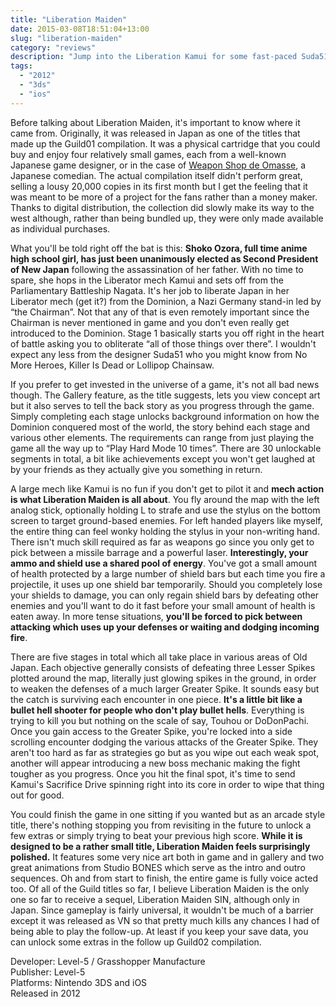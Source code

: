 ```yaml
---
title: "Liberation Maiden"
date: 2015-03-08T18:51:04+13:00
slug: "liberation-maiden"
category: "reviews"
description: "Jump into the Liberation Kamui for some fast-paced Suda51 style action as you fight to save New Japan!"
tags:
  - "2012"
  - "3ds"
  - "ios"
---
```


Before talking about Liberation Maiden, it's important to know where it came from. Originally, it was released in Japan as one of the titles that made up the Guild01 compilation. It was a physical cartridge that you could buy and enjoy four relatively small games, each from a well-known Japanese game designer, or in the case of [Weapon Shop de Omasse](/reviews/weapon-shop-de-omasse), a Japanese comedian. The actual compilation itself didn't perform great, selling a lousy 20,000 copies in its first month but I get the feeling that it was meant to be more of a project for the fans rather than a money maker. Thanks to digital distribution, the collection did slowly make its way to the west although, rather than being bundled up, they were only made available as individual purchases.

What you'll be told right off the bat is this: **Shoko Ozora, full time anime high school girl, has just been unanimously elected as Second President of New Japan** following the assassination of her father. With no time to spare, she hops in the Liberator mech Kamui and sets off from the Parliamentary Battleship Nagata. It's her job to liberate Japan in her Liberator mech (get it?) from the Dominion, a Nazi Germany stand-in led by “the Chairman”. Not that any of that is even remotely important since the Chairman is never mentioned in game and you don't even really get introduced to the Dominion. Stage 1 basically starts you off right in the heart of battle asking you to obliterate “all of those things over there”. I wouldn't expect any less from the designer Suda51 who you might know from No More Heroes, Killer Is Dead or Lollipop Chainsaw.

If you prefer to get invested in the universe of a game, it's not all bad news though. The Gallery feature, as the title suggests, lets you view concept art but it also serves to tell the back story as you progress through the game. Simply completing each stage unlocks background information on how the Dominion conquered most of the world, the story behind each stage and various other elements. The requirements can range from just playing the game all the way up to “Play Hard Mode 10 times”. There are 30 unlockable segments in total, a bit like achievements except you won't get laughed at by your friends as they actually give you something in return.

A large mech like Kamui is no fun if you don't get to pilot it and **mech action is what Liberation Maiden is all about**. You fly around the map with the left analog stick, optionally holding L to strafe and use the stylus on the bottom screen to target ground-based enemies. For left handed players like myself, the entire thing can feel wonky holding the stylus in your non-writing hand. There isn't much skill required as far as weapons go since you only get to pick between a missile barrage and a powerful laser. **Interestingly, your ammo and shield use a shared pool of energy**. You've got a small amount of health protected by a large number of shield bars but each time you fire a projectile, it uses up one shield bar temporarily. Should you completely lose your shields to damage, you can only regain shield bars by defeating other enemies and you'll want to do it fast before your small amount of health is eaten away. In more tense situations, **you'll be forced to pick between attacking which uses up your defenses or waiting and dodging incoming fire**.

There are five stages in total which all take place in various areas of Old Japan. Each objective generally consists of defeating three Lesser Spikes plotted around the map, literally just glowing spikes in the ground, in order to weaken the defenses of a much larger Greater Spike. It sounds easy but the catch is surviving each encounter in one piece. **It's a little bit like a bullet hell shooter for people who don't play bullet hells**. Everything is trying to kill you but nothing on the scale of say, Touhou or DoDonPachi. Once you gain access to the Greater Spike, you're locked into a side scrolling encounter dodging the various attacks of the Greater Spike. They aren't too hard as far as strategies go but as you wipe out each weak spot, another will appear introducing a new boss mechanic making the fight tougher as you progress. Once you hit the final spot, it's time to send Kamui's Sacrifice Drive spinning right into its core in order to wipe that thing out for good.

You could finish the game in one sitting if you wanted but as an arcade style title, there's nothing stopping you from revisiting in the future to unlock a few extras or simply trying to beat your previous high score. **While it is designed to be a rather small title, Liberation Maiden feels surprisingly polished.** It features some very nice art both in game and in gallery and two great animations from Studio BONES which serve as the intro and outro sequences. Oh and from start to finish, the entire game is fully voice acted too. Of all of the Guild titles so far, I believe Liberation Maiden is the only one so far to receive a sequel, Liberation Maiden SIN, although only in Japan. Since gameplay is fairly universal, it wouldn't be much of a barrier except it was released as VN so that pretty much kills any chances I had of being able to play the follow-up. At least if you keep your save data, you can unlock some extras in the follow up Guild02 compilation.

Developer: Level-5 / Grasshopper Manufacture \
Publisher: Level-5 \
Platforms: Nintendo 3DS and iOS \
Released in 2012
